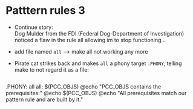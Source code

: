 # Patttern rules 3

* Continue story:  
  Dog Mulder from the FDI (Federal Dog-Department of Investigation) noticed
  a flaw in the rule all allowing im to stop functioning...

* add file named `all` --> make all not working any more

* Pirate cat strikes back and makes `all` a phony target `.PHONY`, telling
  make to not regard it as a file:

  ```make
.PHONY: all
all: $(PCC_OBJS)
 	@echo "PCC_OBJS contains the prerequisites:"
 	@echo $(PCC_OBJS)
 	@echo "All prerequisites match our pattern rule and are built by it."
  ```